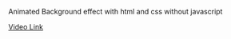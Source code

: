 Animated Background effect with html and css without javascript

<a href="https://youtu.be/_gvfxwFCCsQ">Video Link</a>
